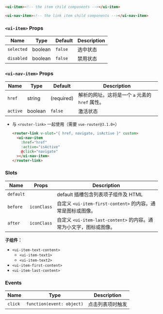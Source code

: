 ```html
<ui-item><!-- the item child components --></ui-item>

<ui-nav-item><!-- the link item child components --></ui-nav-item>
```

### `<ui-item>` Props

| Name       | Type    | Default | Description |
| ---------- | ------- | ------- | ----------- |
| `selected` | boolean | `false` | 选中状态    |
| `disabled` | boolean | `false` | 禁用状态    |

### `<ui-nav-item>` Props

| Name     | Type    | Default    | Description                                     |
| -------- | ------- | ---------- | ----------------------------------------------- |
| `href`   | string  | (required) | 解析的网址。这将是一个 `a` 元素的 `href` 属性。 |
| `active` | boolean | `false`    | 激活状态                                        |

- 与 `<router-link>` 一起使用（需要 `vue-router@3.1.0+`）

  ```html
  <router-link v-slot="{ href, navigate, isActive }" custom>
    <ui-nav-item
      :href="href"
      :active="isActive"
      @click="navigate"
    ></ui-nav-item>
  </router-link>
  ```

### Slots

| Name      | Props       | Description                                                        |
| --------- | ----------- | ------------------------------------------------------------------ |
| `default` |             | default 插槽包含列表项子组件及 HTML                                |
| `before`  | `iconClass` | 自定义 `<ui-item-first-content>` 的内容。通常是图标或图像。        |
| `after`   | `iconClass` | 自定义 `<ui-item-last-content>` 的内容。通常为小文字，图标或图像。 |

**子组件：**

- `<ui-item-text-content>`
  - `<ui-item-text1>`
  - `<ui-item-text2>`
- `<ui-item-first-content>`
- `<ui-item-last-content>`

### Events

| Name    | Type                      | Description      |
| ------- | ------------------------- | ---------------- |
| `click` | `function(event: object)` | 点击列表项时触发 |
